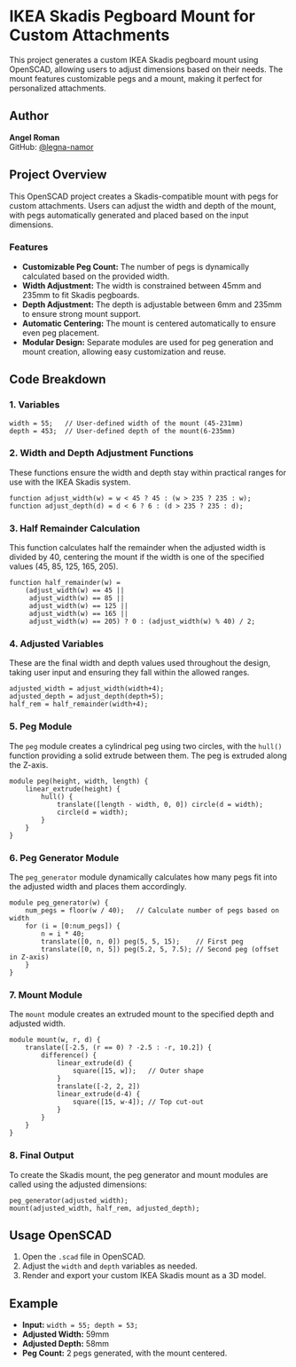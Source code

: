 # IKEA Skadis Pegboard Mount for Custom Attachments
This project generates a custom IKEA Skadis pegboard mount using OpenSCAD, allowing users to adjust dimensions based on their needs. The mount features customizable pegs and a mount, making it perfect for personalized attachments.
## Author
**Angel Roman**  
GitHub: [@legna-namor](https://github.com/legna-namor)
## Project Overview
This OpenSCAD project creates a Skadis-compatible mount with pegs for custom attachments. Users can adjust the width and depth of the mount, with pegs automatically generated and placed based on the input dimensions.
### Features
- **Customizable Peg Count:** The number of pegs is dynamically calculated based on the provided width.
- **Width Adjustment:** The width is constrained between 45mm and 235mm to fit Skadis pegboards.
- **Depth Adjustment:** The depth is adjustable between 6mm and 235mm to ensure strong mount support.
- **Automatic Centering:** The mount is centered automatically to ensure even peg placement.
- **Modular Design:** Separate modules are used for peg generation and mount creation, allowing easy customization and reuse.
## Code Breakdown
### 1. Variables
```scad
width = 55;   // User-defined width of the mount (45-231mm)
depth = 453;  // User-defined depth of the mount(6-235mm)
```
### 2. Width and Depth Adjustment Functions
These functions ensure the width and depth stay within practical ranges for use with the IKEA Skadis system.
```scad
function adjust_width(w) = w < 45 ? 45 : (w > 235 ? 235 : w);
function adjust_depth(d) = d < 6 ? 6 : (d > 235 ? 235 : d);
```
### 3. Half Remainder Calculation
This function calculates half the remainder when the adjusted width is divided by 40, centering the mount if the width is one of the specified values (45, 85, 125, 165, 205).
```scad
function half_remainder(w) = 
    (adjust_width(w) == 45 || 
     adjust_width(w) == 85 || 
     adjust_width(w) == 125 || 
     adjust_width(w) == 165 || 
     adjust_width(w) == 205) ? 0 : (adjust_width(w) % 40) / 2;
```
### 4. Adjusted Variables
These are the final width and depth values used throughout the design, taking user input and ensuring they fall within the allowed ranges.
```scad
adjusted_width = adjust_width(width+4);
adjusted_depth = adjust_depth(depth+5);
half_rem = half_remainder(width+4);
```
### 5. Peg Module
The `peg` module creates a cylindrical peg using two circles, with the `hull()` function providing a solid extrude between them. The peg is extruded along the Z-axis.
```scad
module peg(height, width, length) {
    linear_extrude(height) {
        hull() {
            translate([length - width, 0, 0]) circle(d = width);
            circle(d = width);
        }
    }
}
```
### 6. Peg Generator Module
The `peg_generator` module dynamically calculates how many pegs fit into the adjusted width and places them accordingly.
```scad
module peg_generator(w) {
    num_pegs = floor(w / 40);   // Calculate number of pegs based on width
    for (i = [0:num_pegs]) {
        n = i * 40;
        translate([0, n, 0]) peg(5, 5, 15);    // First peg
        translate([0, n, 5]) peg(5.2, 5, 7.5); // Second peg (offset in Z-axis)
    }
}
```
### 7. Mount Module
The `mount` module creates an extruded mount to the specified depth and adjusted width.

```scad
module mount(w, r, d) {
    translate([-2.5, (r == 0) ? -2.5 : -r, 10.2]) {
        difference() {
            linear_extrude(d) {
                square([15, w]);   // Outer shape
            }
            translate([-2, 2, 2])
            linear_extrude(d-4) {
                square([15, w-4]); // Top cut-out
            }
        }
    }
}
```
### 8. Final Output
To create the Skadis mount, the peg generator and mount modules are called using the adjusted dimensions:
```scad
peg_generator(adjusted_width);
mount(adjusted_width, half_rem, adjusted_depth);
```
## Usage OpenSCAD
1. Open the `.scad` file in OpenSCAD.
2. Adjust the `width` and `depth` variables as needed.
3. Render and export your custom IKEA Skadis mount as a 3D model.
## Example
- **Input:** `width = 55; depth = 53;`
- **Adjusted Width:** 59mm
- **Adjusted Depth:** 58mm
- **Peg Count:** 2 pegs generated, with the mount centered.
